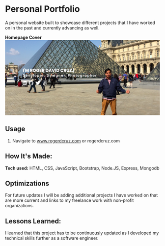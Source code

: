 # Personal Portfolio
A personal website built to showcase different projects that I have worked on in the past and currently advancing as well.

**Homepage Cover**
![Cover Image of Login](images/homepage.png)

## Usage

1. Navigate to www.rogerdcruz.com or rogerdcruz.com

## How It's Made:

**Tech used:** HTML, CSS, JavaScript, Bootstrap, Node.JS, Express, Mongodb

## Optimizations

For future updates I will be adding additional projects I have worked on that are more current and links to my freelance work with non-profit organizations.

## Lessons Learned:

I learned that this project has to be continuously updated as I developed my technical skills further as a software engineer.
